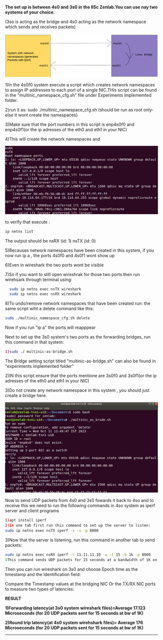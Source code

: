 **The set up is between 4s0 and 3s0 in the IISc Zenlab.You can use nay two systems of your choice.**

(3so is acting as the bridge and  4s0 acting as the network namespace which sends and receives packets)

<img src="Media/LINUXNAMESPACE.png" width=700>  

1)In the 4s0f0 system execute a script which creates network namespaces to assign IP addresses to each port of a single NIC.THis script can be found in the 
"multinic_namespace_cfg.sh" file under Experiments implememted folder.

2)run it as: sudo ./multinic_namespace_cfg.sh (should be run as root only- else it wont create the namespaces)

3)Make sure that the port numbers in this script is enp4s0f0 and enp4s0f1(or the ip adresses of the eth0 and eth1 in your NIC)

4)This will create the network namespaces and 

<img src="Media/multinicnamesapce.png" width=700>  

to verify that execute :
```bash
ip netns list
```

The output should be nsRX (id: 1)
                     nsTX (id: 0)

                     
5)Becauses network namespaces have been created in this system, if you now run ip a , the ports 4s0f0 and 4s0f1 wont show up

6)Even in wireshark the two ports wont be visible 

7)So if you want to still open wireshrak for those two ports then run wirehsark through terminal using:
```bash
  sudo ip netns exec nsTX wireshark 
  sudo ip netns exec nsRX wireshark
```

8)To undo/remove network namespaces that have been created run: the same script wiht a delete command like this:
```bash
sudo ./multinic_namespace_cfg.sh delete
```
Now if you run "ip a" the ports will reapppear


Next to set up the 3s0 system's two ports as the forwarding bridges, run this command in that system:
```bash
1)sudo ./ multinic-as-bridge.sh
```

The Bridge setting script titled "multinic-as-bridge.sh" can also be found in "experiments implemented folder"

2)IN this script ensure that the ports mentione are 3s0f0 and 3s0f1(or the ip adresses of the eth0 and eth1 in your NIC)

3)Do not create any network namespace in this system , you should just create a bridge here.

<img src="Media/multinibridge.png" width=600> 

Now to send UDP packets from 4s0 and 3s0 fowards it back to 4so and to receive this we need to run the following commands in 4so system
as iperf server and client programs

```bash
1)apt install iperf
2)in one tab first run this command to set up the server to listen:
sudo ip netns exec nsTX iperf -s -u -p 8000

```

3)Now that the server is listening, run this command in another tab to send packets:

```bash
sudo ip netns exec nsRX iperf -c 11.11.11.10 -u -t 15 -b 1k -p 8000
(This command sends UDP packets for 15 seconds at a bandwidth of 1K on port 8000)
```

Then you can run wireshark on 3s0 and choose Epoch time as the timestamp and the Identification field:

Compare the Timestamp values at the bridging NIC Or the TX/RX NIC ports to measure two types of latencies:

**RESULT**

**1)Forwarding latency(at 3s0 system wireshark files)=Average 17.123 Microseconds  (for 20 UDP packets sent for 15 seconds at bw of 1K)**

**2)Round trip latency(at 4s0 system wirehshark files)= Average 176 Microseconds  (for 20 UDP packets sent for 15 seconds at bw of 1K)**





-----------------------------------------------------------------------------------------------------------------------------------------
